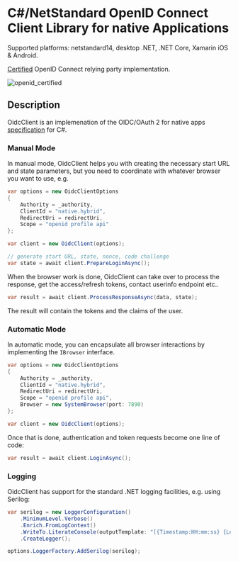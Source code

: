 # C#/NetStandard OpenID Connect Client Library for native Applications
Supported platforms: netstandard14, desktop .NET, .NET Core, Xamarin iOS & Android.

[Certified](http://openid.net/certification/) OpenID Connect relying party implementation.

![openid_certified](https://cloud.githubusercontent.com/assets/1454075/7611268/4d19de32-f97b-11e4-895b-31b2455a7ca6.png)

## Description

OidcClient is an implemenation of the OIDC/OAuth 2 for native apps [specification](https://tools.ietf.org/wg/oauth/draft-ietf-oauth-native-apps/) for C#.

### Manual Mode
In manual mode, OidcClient helps you with creating the necessary start URL and state parameters, but you need to coordinate with whatever browser you want to use, e.g.

```csharp
var options = new OidcClientOptions
{
    Authority = _authority,
    ClientId = "native.hybrid",
    RedirectUri = redirectUri,
    Scope = "openid profile api"
};

var client = new OidcClient(options);

// generate start URL, state, nonce, code challenge
var state = await client.PrepareLoginAsync();
```

When the browser work is done, OidcClient can take over to process the response, get the access/refresh tokens, contact userinfo endpoint etc..

```csharp
var result = await client.ProcessResponseAsync(data, state);
```

The result will contain the tokens and the claims of the user.

### Automatic Mode
In automatic mode, you can encapsulate all browser interactions by implementing the `IBrowser` interface. 

```csharp
var options = new OidcClientOptions
{
    Authority = _authority,
    ClientId = "native.hybrid",
    RedirectUri = redirectUri,
    Scope = "openid profile api",
    Browser = new SystemBrowser(port: 7890)
};

var client = new OidcClient(options);
```

Once that is done, authentication and token requests become one line of code:

```csharp
var result = await client.LoginAsync();
```

### Logging
OidcClient has support for the standard .NET logging facilities, e.g. using Serilog:

```csharp
var serilog = new LoggerConfiguration()
    .MinimumLevel.Verbose()
    .Enrich.FromLogContext()
    .WriteTo.LiterateConsole(outputTemplate: "[{Timestamp:HH:mm:ss} {Level}] {SourceContext}{NewLine}{Message}{NewLine}{Exception}{NewLine}")
    .CreateLogger();

options.LoggerFactory.AddSerilog(serilog);
```
